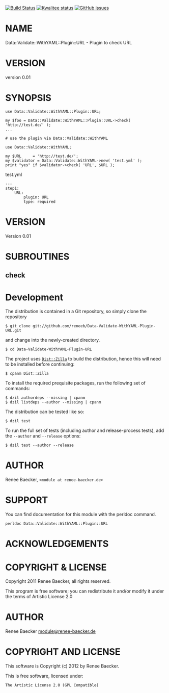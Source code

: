 [![Build Status](https://travis-ci.org/reneeb/Data-Validate-WithYAML-Plugin-URL.svg?branch=master)](https://travis-ci.org/reneeb/Data-Validate-WithYAML-Plugin-URL)
[![Kwalitee status](http://cpants.cpanauthors.org/dist/Data-Validate-WithYAML-Plugin-URL.png)](http://cpants.charsbar.org/dist/overview/Data-Validate-WithYAML-Plugin-URL)
[![GitHub issues](https://img.shields.io/github/issues/reneeb/Data-Validate-WithYAML-Plugin-URL.svg)](https://github.com/reneeb/Data-Validate-WithYAML-Plugin-URL/issues)

# NAME

Data::Validate::WithYAML::Plugin::URL - Plugin to check URL

# VERSION

version 0.01

# SYNOPSIS

    use Data::Validate::WithYAML::Plugin::URL;

    my $foo = Data::Validate::WithYAML::Plugin::URL->check( 'http://test.de/' );
    ...
    
    # use the plugin via Data::Validate::WithYAML
    
    use Data::Validate::WithYAML;
    
    my $URL     = 'http://test.de/';
    my $validator = Data::Validate::WithYAML->new( 'test.yml' );
    print "yes" if $validator->check( 'URL', $URL );

test.yml

    ---
    step1:
        URL:
            plugin: URL
            type: required

# VERSION

Version 0.01

# SUBROUTINES

## check



# Development

The distribution is contained in a Git repository, so simply clone the
repository

```
$ git clone git://github.com/reneeb/Data-Validate-WithYAML-Plugin-URL.git
```

and change into the newly-created directory.

```
$ cd Data-Validate-WithYAML-Plugin-URL
```

The project uses [`Dist::Zilla`](https://metacpan.org/pod/Dist::Zilla) to
build the distribution, hence this will need to be installed before
continuing:

```
$ cpanm Dist::Zilla
```

To install the required prequisite packages, run the following set of
commands:

```
$ dzil authordeps --missing | cpanm
$ dzil listdeps --author --missing | cpanm
```

The distribution can be tested like so:

```
$ dzil test
```

To run the full set of tests (including author and release-process tests),
add the `--author` and `--release` options:

```
$ dzil test --author --release
```

# AUTHOR

Renee Baecker, `<module at renee-baecker.de>`

# SUPPORT

You can find documentation for this module with the perldoc command.

    perldoc Data::Validate::WithYAML::Plugin::URL

# ACKNOWLEDGEMENTS

# COPYRIGHT & LICENSE

Copyright 2011 Renee Baecker, all rights reserved.

This program is free software; you can redistribute it and/or modify it
under the terms of Artistic License 2.0

# AUTHOR

Renee Baecker <module@renee-baecker.de>

# COPYRIGHT AND LICENSE

This software is Copyright (c) 2012 by Renee Baecker.

This is free software, licensed under:

    The Artistic License 2.0 (GPL Compatible)
